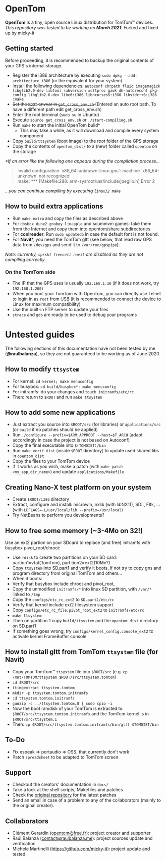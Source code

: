 # OpenTom

**OpenTom** is a tiny, open source Linux distribution for TomTom™ devices.  
*This repository was tested to be working on **March 2021**.*
Forked and fixed up by micky-it

## Getting started

Before proceeding, it is recommended to backup the original contents of your GPS's internal storage.

- Register the i386 architecture by executing `sudo dpkg --add-architecture i386` (or the equivalent for your system)
- Install the following dependencies: `autoconf chrpath fluid imagemagick libglib2.0-dev libtool subversion xsltproc gawk dh-autoreconf pkg-config libglib2.0-dev libc6:i386 libncurses5:i386 libstdc++6:i386 cmake`
- <s>Set the `ROOT` envvar in `get_cross_env.sh` </s>
  (Entered an auto root path. To have a different path edit get_cross_env.sh)
- Enter the root terminal (`sudo su` in Ubuntu)
- Execute `source get_cross_env.sh` or `./start-compiling.sh`
- Run `make` to start the initial OpenTom build\*
  - This may take a while, as it will download and compile every system component
- Copy `build/ttsystem` (boot image) to the root folder of the GPS storage
- Copy the contents of `opentom_dist/` to a (new) folder called `opentom` on the storage

*\*If an error like the following one appears during the compilation process...*
> Invalid configuration \`x86_64-unknown-linux-gnu': machine \`x86_64-unknown' not recognized  
> make: *** [Makefile:288: arm-sysroot/usr/include/jpeglib.h] Error 2  

*...you can continue compiling by executing `linux32 make`*

## How to build extra applications

- Run `make extra` and copy the files as described above
- For `dosbox dune2 gnuboy linapple` and scummvm games: take them from the Internet and copy them into opentom/share subdirectories.
- For **coolreader**: Run `sudo updatedb` in case the default font is not found.
- For **Navit**\*, you need the TomTom gltt (see below, that read raw GPS data from `/dev/gps` and send it to `/var/run/gpspipe`).

*Note: currently, `sprsht freecell navit` are disabled as they are not compiling correctly.*

### On the TomTom side

- The IP that the GPS uses is usually `192.168.1.10` (if it does not work, try `192.168.1.200`)
- When you boot your TomTom with OpenTom, you can directly use Telnet to login in as `root` from USB (it is recommended to connect the device to Linux for maximum compatibility)
- Use the built-in FTP server to update your files
- `strace` and `gdb` are ready to be used to debug your programs

# Untested guides

The following sections of this documentation have not been tested by me (**@raulbalanza**), so they are not guaranteed to be working as of June 2020.

## How to modify `ttsystem`

- For kernel: `cd kernel; make menuconfig`
- For busybox: `cd build/busybox*; make menuconfig`
- For initramfs: do your changes and `touch initramfs/etc/rc`
- Then: return to `$ROOT` and run `make ttsystem`

## How to add some new applications

- Just extract you source into `$ROOT/src` (for libraries) or `applications/src` (or `build` if no patches should be applied)
- Run `./configure --prefix=$ARM_APPROOT --host=$T_ARCH` (adapt accordingly in case the project is not based on Autoconf)
- Copy the final executable into `$(TOMDIST)/bin`
- Run `make verif_dist` (inside `$ROOT` directory) to update used shared libs in `opentom_dist`
- Copy the files to your TomTom device
- If it works as you wish, make a patch (with `make patch-<my_app_dir_name>`) and update `applications/Makefile`

## Creating Nano-X test platform on your system

- Create `$ROOT/i386` directory
- Extract, configure and install: microwin, nxlib (with libNX11), SDL, Fltk, ... (with `LDFLAGS=-L/usr/local/lib --prefix=/usr/local`)
- Try NetBeans to perform you developments?

## How to free some memory (~3-4Mo on 32!)

Use an ext2 partion on your SDcard to replace (and free) initramfs with busybox pivot_root/chroot:

- Use `fdisk` to create two partitions on your SD card: partion1=vfat(TomTom), partition2=ext2(10Mo?)
- Copy `ttsystem` into SD.part1 and verify it boots, if not try to copy gns and program directory from original TomTom and others...
- When it boots:
- Verify that busybox include chroot and pivot_root,
- Copy the unmodified `initramfs/*` into linux SD partition, with `/var/*` linked to `/tmp`
- Copy the `configs/etc_rc_ext2` to `SD.part2/etc/rc`
- Verify that kernel include ext2 filesystem support
- Copy `configs/etc_rc_file.pivot_root_ext2` to `initramfs/etc/rc`
- `make ttsystem`
- Then on partition 1 copy `build/ttsystem` and the `opentom_dist` directory on SD.part1
- If something goes wrong, try `configs/kernel_config.console_ext2` to activate kernel FrameBuffer console


## How to install gltt from TomTom `ttsystem` file (for Navit)

- Copy your TomTom™ `ttsystem` file into `$ROOT/src` (e.g. `cp /mnt/TOMTOM/ttsystem $ROOT/src/ttsystem.tomtom`)
- `cd $ROOT/src`
- `ttimgextract ttsystem.tomtom `
- `mkdir -p ttsystem.tomtom.initramfs`
- `cd ttsystem.tomtom.initramfs`
- `gunzip -c ../ttsystem.tomtom.0 | sudo cpio -i`
- Now the boot ramdisk of your TomTom is extracted to `$ROOT/src/ttsystem.tomtom.initramfs` and the TomTom kernel is in `$ROOT/src/ttsystem.1`
- Then: `cp $ROOT/src/ttsystem.tomtom.initramfs/bin/gltt $TOMDIST/bin`

## To-Do

- Fix espeak => portaudio => OSS, that currently don't work
- Patch `spreadsheet` to be adapted to TomTom screen

## Support

- Checkout the creators' documentation in `docs/`
- Take a look at the shell scripts, Makefiles and patches
- Check the [original repository](https://github.com/george-hopkins/opentom) for the latest patches
- Send an email in case of a problem to any of the collaborators (mainly to the original creator).

## Collaborators

- Clément Gerardin (opentom@free.fr): project creator and supporter
- Raúl Balanzá (contact@raulbalanza.me): project sources update and verification
- Michele Martinelli (https://github.com/micky-it): project update and tested

